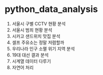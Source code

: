 # python_data_analysis
01. 서울시 구별 CCTV 현황 분석
02. 서울시 범죄 현황 분석
03. 시카고 샌드위치 맛집 분석
04. 셀프 주유소는 정말 저렴할까
05. 우리나라 인구 소멸 위기 지역 분석
06. 19대 대선 결과 분석
07. 시계열 데이터 다루기
08. 자연어 처리

